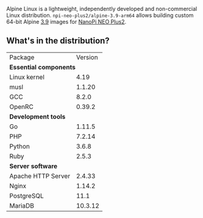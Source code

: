 Alpine Linux is a lightweight, independently developed and non-commercial Linux distribution. `npi-neo-plus2/alpine-3.9-arm64` allows building custom 64-bit Alpine [3.9](https://alpinelinux.org/posts/Alpine-3.9.0-released.html) images for [NanoPi NEO Plus2](http://nanopi.io/nanopi-neo-plus2.html).

## What's in the distribution?

<table>
  <tr>
    <td>Package</td>
    <td>Version</td>
  </tr>
  <tr>
    <td colspan="2"><b>Essential components</b></td>
  </tr>
  <tr>
    <td>Linux kernel</td>
    <td>4.19</td>
  </tr>
  <tr>
    <td>musl</td>
    <td>1.1.20</td>
  </tr>
  <tr>
    <td>GCC</td>
    <td>8.2.0</td>
  </tr>
  <tr>
    <td>OpenRC</td>
    <td>0.39.2</td>
  </tr>
  <tr>
    <td colspan="2"><b>Development tools</b></td>
  </tr>
  <tr>
    <td>Go</td>
    <td>1.11.5</td>
  </tr>
  <tr>
    <td>PHP</td>
    <td>7.2.14</td>
  </tr>
  <tr>
    <td>Python</td>
    <td>3.6.8</td>
  </tr>
  <tr>
    <td>Ruby</td>
    <td>2.5.3</td>
  </tr>
  <tr>
    <td colspan="2"><b>Server software</b></td>
  </tr>
  <tr>
    <td>Apache HTTP Server</td>
    <td>2.4.33</td>
  </tr>
  <tr>
    <td>Nginx</td>
    <td>1.14.2</td>
  </tr>
  <tr>
    <td>PostgreSQL</td>
    <td>11.1</td>
  </tr>
  <tr>
    <td>MariaDB</td>
    <td>10.3.12</td>
  </tr>
</table>
